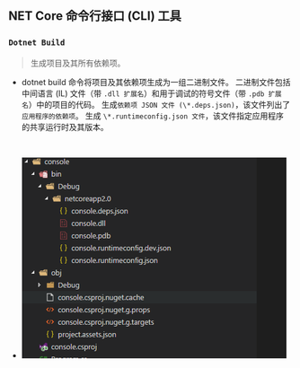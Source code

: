 NET Core 命令行接口 (CLI) 工具
----
### `Dotnet Build` 
> 生成项目及其所有依赖项。
* dotnet build 命令将项目及其依赖项生成为一组二进制文件。 二进制文件包括中间语言 (IL) 文件（带 `.dll 扩展名`）和用于调试的符号文件（带 `.pdb 扩展名`）中的项目的代码。 生成`依赖项 JSON 文件 (\*.deps.json)`，该文件列出了`应用程序的依赖项`。 生成 `\*.runtimeconfig.json 文件`，该文件指定应用程序的共享运行时及其版本。
<br/>

* ![项目文件](/Image//Console.png)
